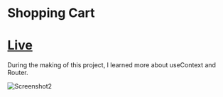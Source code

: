 # Shopping Cart

# [Live](https://shopping-cart-theta-one.vercel.app)

During the making of this project, I learned more about useContext and Router.

![Screenshot2](https://user-images.githubusercontent.com/30230586/175558961-1a99c7a3-2cb7-4481-be14-c6cfb3a75fd8.png)
